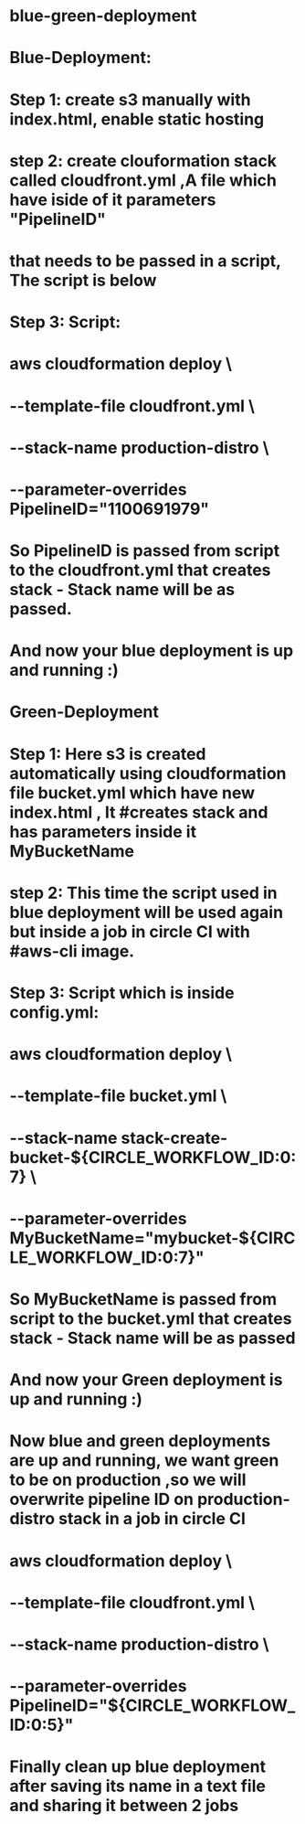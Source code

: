 # blue-green-deployment

# Blue-Deployment:
# Step 1: create s3 manually with index.html, enable static hosting
# step 2: create clouformation stack called cloudfront.yml ,A file which have iside of it parameters "PipelineID" 
# that needs to be passed in a script, The script is below
# Step 3: Script:
# aws cloudformation deploy  \
# --template-file cloudfront.yml  \
# --stack-name production-distro  \
# --parameter-overrides PipelineID="1100691979"
#
# So PipelineID is passed from script to the cloudfront.yml that creates stack - Stack name will be as passed.
# And now your blue deployment is up and running :)
#
# Green-Deployment
# Step 1: Here s3 is created automatically using cloudformation file bucket.yml which have new index.html , It  #creates stack and has parameters inside it MyBucketName
# step 2: This time the script used in blue deployment will be used again but inside a job in circle CI with #aws-cli image.
# Step 3: Script which is inside config.yml:
#  aws cloudformation deploy \
#            --template-file bucket.yml \
#            --stack-name stack-create-bucket-${CIRCLE_WORKFLOW_ID:0:7} \
#            --parameter-overrides MyBucketName="mybucket-${CIRCLE_WORKFLOW_ID:0:7}"
#
# So MyBucketName is passed from script to the bucket.yml that creates stack - Stack name will be as passed
# And now your Green deployment is up and running :)


# Now blue and green deployments are up and running, we want green to be on production ,so we will overwrite pipeline ID on production-distro stack in a job in circle CI
#            aws cloudformation deploy \
#            --template-file cloudfront.yml \
#            --stack-name production-distro \
#            --parameter-overrides PipelineID="${CIRCLE_WORKFLOW_ID:0:5}" 

# Finally clean up blue deployment after saving its name in a text file and sharing it between 2 jobs

